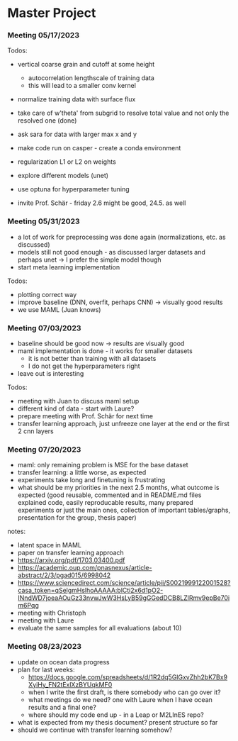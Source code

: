 # Master Project

### Meeting 05/17/2023

Todos:
- vertical coarse grain and cutoff at some height
  - autocorrelation lengthscale of training data
  - this will lead to a smaller conv kernel
- normalize training data with surface flux 
- take care of w'theta' from subgrid to resolve total value and not only the resolved one (done)
- ask sara for data with larger max x and y
- make code run on casper - create a conda environment

- regularization L1 or L2 on weights
- explore different models (unet)
- use optuna for hyperparameter tuning

- invite Prof. Schär - friday 2.6 might be good, 24.5. as well


### Meeting 05/31/2023

- a lot of work for preprocessing was done again (normalizations, etc. as discussed)
- models still not good enough - as discussed larger datasets and perhaps unet -> I prefer the simple model though
- start meta learning implementation

Todos:
- plotting correct way
- improve baseline (DNN, overfit, perhaps CNN) -> visually good results 
- we use MAML (Juan knows)

### Meeting 07/03/2023

- baseline should be good now -> results are visually good
- maml implementation is done - it works for smaller datasets
  - it is not better than training with all datasets
  - I do not get the hyperparameters right
- leave out is interesting

Todos:
- meeting with Juan to discuss maml setup
- different kind of data - start with Laure?
- prepare meeting with Prof. Schär for next time
- transfer learning approach, just unfreeze one layer at the end or the first 2 cnn layers

### Meeting 07/20/2023

- maml: only remaining problem is MSE for the base dataset
- transfer learning: a little worse, as expected
- experiments take long and finetuning is frustrating
- what should be my priorities in the next 2.5 months, what outcome is expected (good reusable, commented and in
  README.md files explained code, easily reproducable results, many prepared experiments or just the main ones, 
  collection of important tables/graphs, presentation for the group, thesis paper)

notes:
- latent space in MAML
- paper on transfer learning approach
- https://arxiv.org/pdf/1703.03400.pdf
- https://academic.oup.com/pnasnexus/article-abstract/2/3/pgad015/6998042
- https://www.sciencedirect.com/science/article/pii/S0021999122001528?casa_token=qSelgmHslhoAAAAA:blCti2x6d1pO2-INndWD7joeaAOuGz33nvwJwW3HsLyB59gGGedDCB8LZlRmv9epBe70im6Pqg
- meeting with Christoph
- meeting with Laure
- evaluate the same samples for all evaluations (about 10) 


### Meeting 08/23/2023

- update on ocean data progress
- plan for last weeks:
  - https://docs.google.com/spreadsheets/d/1R2dq5GlGxvZhh2bK7Bx9XyiHy_FN2tExlXzBYUqkMF0
  - when I write the first draft, is there somebody who can go over it?
  - what meetings do we need? one with Laure when I have ocean results and a final one?
  - where should my code end up - in a Leap or M2LInES repo?
- what is expected from my thesis document? present structure so far
- should we continue with transfer learning somehow?
